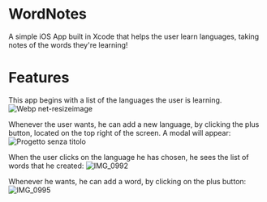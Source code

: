 # WordNotes
A simple iOS App built in Xcode that helps the user learn languages, taking notes of the words they're learning!

# Features
This app begins with a list of the languages the user is learning. 
![Webp net-resizeimage](https://github.com/user-attachments/assets/1dae5f9d-b9a1-40aa-bd6b-fcd30995bf82)

Whenever the user wants, he can add a new language, by clicking the plus button, located on the top right of the screen. A modal will appear:
![Progetto senza titolo](https://github.com/user-attachments/assets/ca093cc9-9fc3-4c0a-b7f7-06dd6dd0a62b)

When the user clicks on the language he has chosen, he sees the list of words that he created:
![IMG_0992](https://github.com/user-attachments/assets/a185ad9a-720d-42af-be8d-2d7bf508f768)

Whenever he wants, he can add a word, by clicking on the plus button: 
![IMG_0995](https://github.com/user-attachments/assets/5d3f326b-2293-43e3-a08f-d309712ba402)




